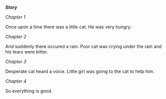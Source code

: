 **_Story_**

*Chapter 1*

Once upon a time there was a little cat. He was very hungry. 

*Chapter 2*

And suddenly there occured a rain. Poor cat was crying under the rain and his tears were bitter.

*Chapter 3*

Desperate cat heard a voice. Little girl was going to the cat to help him.

*Chapter 4*

So everything is good.